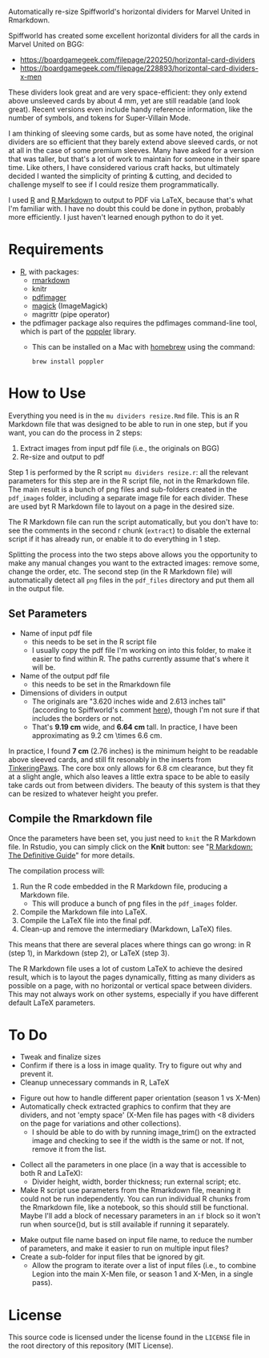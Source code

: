 Automatically re-size Spiffworld's horizontal dividers for Marvel United in Rmarkdown.

Spiffworld has created some excellent horizontal dividers for all the cards in Marvel United on BGG:

* https://boardgamegeek.com/filepage/220250/horizontal-card-dividers
* https://boardgamegeek.com/filepage/228893/horizontal-card-dividers-x-men

These dividers look great and are very space-efficient: they only extend above unsleeved cards by about 4 mm, yet are still readable (and look great).  Recent versions even include handy reference information, like the number of symbols, and tokens for Super-Villain Mode.

I am thinking of sleeving some cards, but as some have noted, the original dividers are so efficient that they barely extend above sleeved cards, or not at all in the case of some premium sleeves.  Many have asked for a version that was taller, but that's a lot of work to maintain for someone in their spare time.  Like others, I have considered various craft hacks, but ultimately decided I wanted the simplicity of printing & cutting, and decided to challenge myself to see if I could resize them programmatically.

I used [R](https://www.r-project.org/) and [R Markdown](https://rmarkdown.rstudio.com/) to output to PDF via LaTeX, because that's what I'm familiar with.  I have no doubt this could be done in python, probably more efficiently.  I just haven't learned enough python to do it yet.


# Requirements

* [R](https://www.r-project.org/), with packages:
  + [rmarkdown](https://rmarkdown.rstudio.com/)
  + knitr
  + [pdfimager](https://sckott.github.io/pdfimager/)
  + [magick](https://cran.r-project.org/web/packages/magick/vignettes/intro.html) (ImageMagick)
  + magrittr (pipe operator)
* the pdfimager package also requires the pdfimages command-line tool, which is part of the [poppler](https://poppler.freedesktop.org/) library.
  + This can be installed on a Mac with [homebrew](https://brew.sh/) using the command:
    
        brew install poppler



# How to Use

Everything you need is in the `mu dividers resize.Rmd` file.  This is an R Markdown file that was designed to be able to run in one step, but if you want, you can do the process in 2 steps:

1. Extract images from input pdf file (i.e., the originals on BGG)
2. Re-size and output to pdf

Step 1 is performed by the R script `mu dividers resize.r`: all the relevant parameters for this step are in the R script file, not in the Rmarkdown file.  The main result is a bunch of png files and sub-folders created in the `pdf_images` folder, including a separate image file for each divider.  These are used byt R Markdown file to layout on a page in the desired size.

The R Markdown file can run the script automatically, but you don't have to: see the comments in the second r chunk (`extract`) to disable the external script if it has already run, or enable it to do everything in 1 step.

Splitting the process into the two steps above allows you the opportunity to make any manual changes you want to the extracted images: remove some, change the order, etc.  The second step (in the R Markdown file) will automatically detect all `png` files in the `pdf_files` directory and put them all in the output file.

## Set Parameters

* Name of input pdf file
  + this needs to be set in the R script file
  + I usually copy the pdf file I'm working on into this folder, to make it easier to find within R.  The paths currently assume that's where it will be.
* Name of the output pdf file
  + this needs to be set in the Rmarkdown file
* Dimensions of dividers in output
  + The originals are "3.620 inches wide and 2.613 inches tall" (according to Spiffworld's comment [here](https://boardgamegeek.com/filepage/228893/horizontal-card-dividers-x-men)), though I'm not sure if that includes the borders or not.
  + That's **9.19 cm** wide, and **6.64 cm** tall.  In practice, I have been approximating as 9.2 cm \times 6.6 cm.

In practice, I found **7 cm** (2.76 inches) is the minimum height to be readable above sleeved cards, and still fit resonably in the inserts from [TinkeringPaws](https://www.etsy.com/ca/listing/997029350/marvel-united-board-game-insert). The core box only allows for 6.8 cm clearance, but they fit at a slight angle, which also leaves a little extra space to be able to easily take cards out from between dividers.  The beauty of this system is that they can be resized to whatever height you prefer.

## Compile the Rmarkdown file

Once the parameters have been set, you just need to `knit` the R Markdown file.  In Rstudio, you can simply click on the **Knit** button: see "[R Markdown: The Definitive Guide](https://bookdown.org/yihui/rmarkdown/compile.html)" for more details.

The compilation process will:

1. Run the R code embedded in the R Markdown file, producing a Markdown file.
    - This will produce a bunch of png files in the `pdf_images` folder.
2. Compile the Markdown file into LaTeX.
3. Compile the LaTeX file into the final pdf.
4. Clean-up and remove the intermediary (Markdown, LaTeX) files.

This means that there are several places where things can go wrong: in R (step 1), in Markdown (step 2), or LaTeX (step 3).

The R Markdown file uses a lot of custom LaTeX to achieve the desired result, which is to layout the pages dynamically, fitting as many dividers as possible on a page, with no horizontal or vertical space between dividers.  This may not always work on other systems, especially if you have different default LaTeX parameters.  


# To Do

* Tweak and finalize sizes
* Confirm if there is a loss in image quality.  Try to figure out why and prevent it.
* Cleanup unnecessary commands in R, LaTeX
+ Figure out how to handle different paper orientation (season 1 vs X-Men)
+ Automatically check extracted graphics to confirm that they are dividers, and not 'empty space' (X-Men file has pages with <8 dividers on the page for variations and other collections).
  - I should be able to do with by running image_trim() on the extracted image and checking to see if the width is the same or not.  If not, remove it from the list.
* Collect all the parameters in one place (in a way that is accessible to both R and LaTeX): 
  - Divider height, width, border thickness; run external script; etc.
* Make R script use parameters from the Rmarkdown file, meaning it could not be run independently.  You can run individual R chunks from the Rmarkdown file, like a notebook, so this should still be functional.  Maybe I'll add a block of necessary parameters in an `if` block so it won't run when source()d, but is still available if running it separately.
+ Make output file name based on input file name, to reduce the number of parameters, and make it easier to run on multiple input files?
+ Create a sub-folder for input files that be ignored by git.
    + Allow the program to iterate over a list of input files (i.e., to combine Legion into the main X-Men file, or season 1 and X-Men, in a single pass).

# License

This source code is licensed under the license found in the `LICENSE` file in the root directory of this repository (MIT License).
